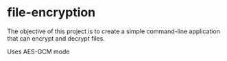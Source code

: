 # file-encryption

The objective of this project is to create a simple command-line application that can encrypt and decrypt files.

Uses AES-GCM mode

